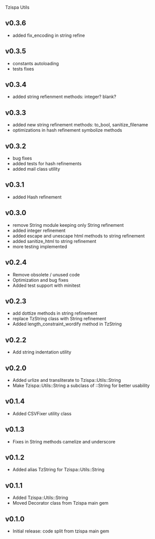 Tzispa Utils

## v0.3.6
- added fix_encoding in string refine 

## v0.3.5
- constants autoloading
- tests fixes

## v0.3.4
- added string refienment methods: integer? blank?

## v0.3.3
- added new string refinement methods: to_bool, sanitize_filename
- optimizations in hash refinement symbolize methods

## v0.3.2
- bug fixes
- added tests for hash refinements
- added mail class utility

## v0.3.1
- added Hash refinement

## v0.3.0
- remove String module keeping only String refinement
- added integer refinement
- added escape and unescape html methods to string refinement
- added sanitize_html to string refinement
- more testing implemented

## v0.2.4
- Remove obsolete / unused code
- Optimization and bug fixes
- Added test support with minitest

## v0.2.3
- add dottize methods in string refinement
- replace TzString class with String refinement
- Added length_constraint_wordify method in TzString

## v0.2.2
- Add string indentation utility

## v0.2.0
- Added urlize and transliterate to Tzispa::Utils::String
- Make Tzispa::Utils::String a subclass of ::String for better usability

## v0.1.4
- Added CSVFixer utility class

## v0.1.3
- Fixes in String methods camelize and underscore

## v0.1.2
- Added alias TzString for Tzispa::Utils::String

## v0.1.1
- Added Tzispa::Utils::String
- Moved Decorator class from Tzispa main gem

## v0.1.0
- Initial release: code split from tzispa main gem
